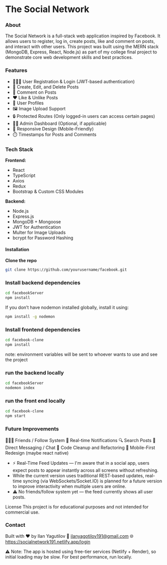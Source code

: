 # The Social Network

### About
The Social Network is a full-stack web application inspired by Facebook. It allows users to register, log in, create posts, like and comment on posts, and interact with other users. 
This project was built using the MERN stack (MongoDB, Express, React, Node.js) as part of my college final project to demonstrate core web development skills and best practices.

### Features

- 🧑‍🤝‍🧑 User Registration & Login (JWT-based authentication)
- 📝 Create, Edit, and Delete Posts
- 💬 Comment on Posts
- ❤️ Like & Unlike Posts
- 🧾 User Profiles
- 🖼️ Image Upload Support
- 🔒 Protected Routes (Only logged-in users can access certain pages)
- 🕵️‍♂️ Admin Dashboard (Optional, if applicable)
- 📱 Responsive Design (Mobile-Friendly)
- ⏱️ Timestamps for Posts and Comments

### Tech Stack

**Frontend:**
- React
- TypeScript
- Axios
- Redux
- Bootstrap & Custom CSS Modules

**Backend:**
- Node.js
- Express.js
- MongoDB + Mongoose
- JWT for Authentication
- Multer for Image Uploads
- bcrypt for Password Hashing

#### Installation

**Clone the repo**
```bash
git clone https://github.com/yourusername/facebook.git
```

### Install backend dependencies

```bash
cd facebookServer
npm install
```
If you don’t have nodemon installed globally, install it using:

```bash
npm install -g nodemon
```

### Install frontend dependencies

```bash
cd facebook-clone
npm install
```

note: environment variables will be sent to whoever wants to use and see the project

### run the backend locally
```bash
cd facebookServer
nodemon index
```
### run the front end locally
```bash
cd facebook-clone
npm start
```
### Future Improvements

🧑‍🤝‍🧑 Friends / Follow System
🔔 Real-time Notifications
🔍 Search Posts
💬 Direct Messaging / Chat
🧼 Code Cleanup and Refactoring
📱 Mobile-First Redesign (maybe react native)

- ⚡ Real-Time Feed Updates — I'm aware that in a social app, users expect posts to appear instantly across all screens without refreshing.
- While the current version uses traditional REST-based updates, real-time syncing (via WebSockets/Socket.IO) is planned for a future version to improve interactivity when multiple users are online.
-  ⚠️ No friends/follow system yet — the feed currently shows all user posts.

License
This project is for educational purposes and not intended for commercial use.

### Contact
Built with ❤️ by Ilan Yagutilov
📧 ilanyagotilov191@gmail.com
🌐 https://socialnetwork191.netlify.app/login

⚠️ Note: The app is hosted using free-tier services (Netlify + Render), so initial loading may be slow. For best performance, run locally.
